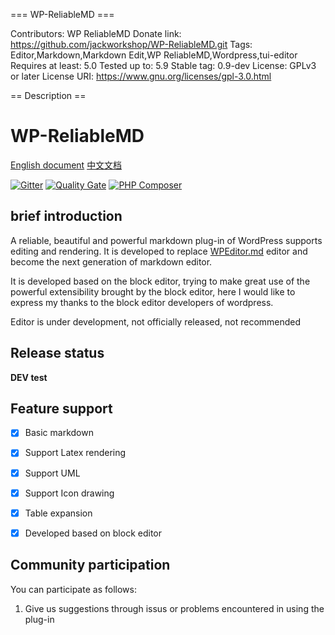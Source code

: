 === WP-ReliableMD ===

Contributors: WP ReliableMD
Donate link: https://github.com/jackworkshop/WP-ReliableMD.git
Tags: Editor,Markdown,Markdown Edit,WP ReliableMD,Wordpress,tui-editor
Requires at least: 5.0
Tested up to: 5.9
Stable tag: 0.9-dev
License: GPLv3 or later
License URI: https://www.gnu.org/licenses/gpl-3.0.html

== Description ==

# WP-ReliableMD

[English document](README.md) [中文文档](README_zh_CN.md)

[![Gitter](https://badges.gitter.im/WP-ReliableMD/community.svg)](https://gitter.im/WP-ReliableMD/community?utm_source=badge&utm_medium=badge&utm_campaign=pr-badge) [![Quality Gate](https://sonarcloud.io/api/project_badges/quality_gate?project=jackworkshop:WP-ReliableMD)](https://sonarcloud.io/dashboard?id=jackworkshop%3AWP-ReliableMD) [![PHP Composer](https://github.com/jackworkshop/WP-ReliableMD/workflows/PHP%20Composer/badge.svg)](https://github.com/jackworkshop/WP-ReliableMD/actions)

## brief introduction

A reliable, beautiful and powerful markdown plug-in of WordPress supports editing and rendering. It is developed to replace [WPEditor.md](https://wordpress.org/plugins/wp-editormd/) editor and become the next generation of markdown editor.

It is developed based on the block editor, trying to make great use of the powerful extensibility brought by the block editor, here I would like to express my thanks to the block editor developers of wordpress.

Editor is under development, not officially released, not recommended



## Release status

**DEV test**

## Feature support

- [x] Basic markdown
- [x] Support Latex rendering
- [x] Support UML
- [x] Support Icon drawing
- [x] Table expansion
- [x] Developed based on block editor


## Community participation

You can participate as follows:
1. Give us suggestions through issus or problems encountered in using the plug-in
